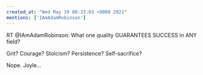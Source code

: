 ```yaml
---
created_at: "Wed May 19 00:33:03 +0000 2021"
mentions: ['IAmAdamRobinson']
---
```


RT @IAmAdamRobinson: What one quality GUARANTEES SUCCESS in ANY field?

Grit?
Courage?
Stoicism?
Persistence?
Self-sacrifice?

Nope.  Joyle…